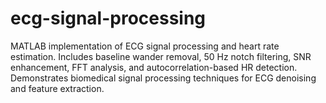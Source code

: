 # ecg-signal-processing
MATLAB implementation of ECG signal processing and heart rate estimation. Includes baseline wander removal, 50 Hz notch filtering, SNR enhancement, FFT analysis, and autocorrelation-based HR detection. Demonstrates biomedical signal processing techniques for ECG denoising and feature extraction.
